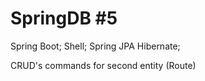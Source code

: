 # SpringDB #5

Spring Boot;
Shell;
Spring JPA Hibernate;

CRUD's commands for second entity (Route)
